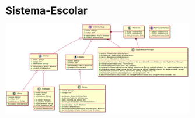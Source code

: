 # Sistema-Escolar
<img src="https://raw.githubusercontent.com/giovani-dev/Sistema-Escolar/master/docs/diagrama_classes.png?token=APN6NI2BTSXZZ5WOBOGTEQTBHQ33S">